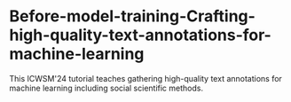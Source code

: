 # Before-model-training-Crafting-high-quality-text-annotations-for-machine-learning
This ICWSM'24 tutorial teaches gathering high-quality text annotations for machine learning including social scientific methods.
